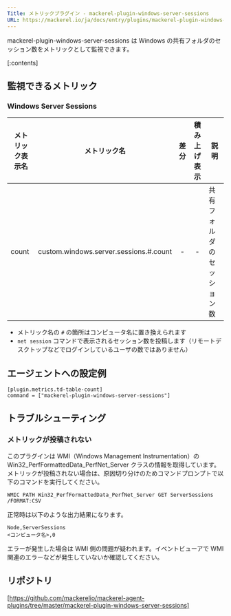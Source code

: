 ```yaml
---
Title: メトリックプラグイン - mackerel-plugin-windows-server-sessions
URL: https://mackerel.io/ja/docs/entry/plugins/mackerel-plugin-windows-server-sessions
---
```


mackerel-plugin-windows-server-sessions は Windows の共有フォルダのセッション数をメトリックとして監視できます。

[:contents]

<h2 id="metrics">監視できるメトリック</h2>

### Windows Server Sessions

| メトリック表示名          | メトリック名                                  | 差分 | 積み上げ表示 | 説明                        |
| ------------------------- | --------------------------------------------- | :----: | :------------: | --------------------------- |
| count | custom.windows.server.sessions.#.count | -    | -            | 共有フォルダのセッション数 |

- メトリック名の `#` の箇所はコンピュータ名に置き換えられます
- `net session` コマンドで表示されるセッション数を投稿します（リモートデスクトップなどでログインしているユーザの数ではありません）


<h2 id="config">エージェントへの設定例</h2>

```
[plugin.metrics.td-table-count]
command = ["mackerel-plugin-windows-server-sessions"]
```

<h2 id="troubleshoot">トラブルシューティング</h2>

### メトリックが投稿されない
このプラグインは WMI（Windows Management Instrumentation）の Win32_PerfFormattedData_PerfNet_Server クラスの情報を取得しています。メトリックが投稿されない場合は、原因切り分けのためコマンドプロンプトで以下のコマンドを実行してください。

`WMIC PATH Win32_PerfFormattedData_PerfNet_Server GET ServerSessions /FORMAT:CSV`

正常時は以下のような出力結果になります。

```
Node,ServerSessions
<コンピュータ名>,0
```

エラーが発生した場合は WMI 側の問題が疑われます。イベントビューアで WMI 関連のエラーなどが発生していないか確認してください。


<h2 id="repository">リポジトリ</h2>

[https://github.com/mackerelio/mackerel-agent-plugins/tree/master/mackerel-plugin-windows-server-sessions]
